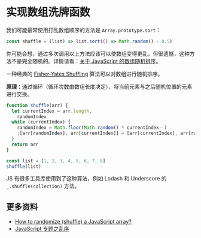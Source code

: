 # 实现数组洗牌函数

我们可能最常使用打乱数组顺序的方法是 `Array.prototype.sort`：

```js
const shuffle = (list) => list.sort(() => Math.random() - 0.5)
```

你可能会想，通过多次调用以上方法应该可以使数组变得更乱，但很遗憾，这种方法不是完全随机的。详情请看：[关于 JavaScript 的数组随机排序](https://oldj.net/article/2017/01/23/shuffle-an-array-in-javascript/)。

一种经典的 [Fisher-Yates Shuffling](https://www.wikiwand.com/en/Fisher%E2%80%93Yates_shuffle) 算法可以对数组进行随机排序。

**原理**：通过循环（循环次数由数组长度决定），将当前元素与之后随机位置的元素进行交换。

```js
function shuffle(arr) {
  let currentIndex = arr.length,
    randomIndex
  while (currentIndex) {
    randomIndex = Math.floor(Math.random() * currentIndex--)
    ;[arr[randomIndex], arr[currentIndex]] = [arr[currentIndex], arr[randomIndex]]
  }
  return arr
}

const list = [1, 2, 3, 4, 5, 6, 7, 8]
shuffle(list)
```

JS 有很多工具库使用到了这种算法，例如 Lodash 和 Underscore 的 `_.shuffle(collection)` 方法。

## 更多资料

- [How to randomize (shuffle) a JavaScript array?](https://stackoverflow.com/questions/2450954/how-to-randomize-shuffle-a-javascript-array)
- [JavaScript 专题之乱序](https://github.com/mqyqingfeng/Blog/issues/51)
